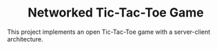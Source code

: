 <h1 align="center">Networked Tic-Tac-Toe Game</h1>

This project implements an open Tic-Tac-Toe game with a server-client architecture.


